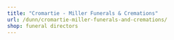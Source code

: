 ```yaml
---
title: "Cromartie - Miller Funerals & Cremations"
url: /dunn/cromartie-miller-funerals-and-cremations/
shop: funeral directors
---
```

